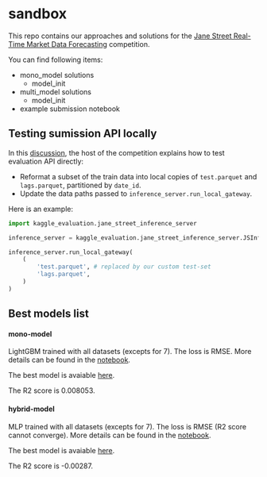 # sandbox
This repo contains our approaches and solutions for the [Jane Street Real-Time Market Data Forecasting](https://www.kaggle.com/competitions/jane-street-real-time-market-data-forecasting/overview) competition.

You can find following items:
- mono_model solutions
  - model_init
- multi_model solutions
  - model_init
- example submission notebook

## Testing sumission API locally

In this [discussion](https://www.kaggle.com/competitions/jane-street-real-time-market-data-forecasting/discussion/542022#3026394), the host of the competition explains how to test evaluation API directly:

- Reformat a subset of the train data into local copies of `test.parquet` and `lags.parquet`, partitioned by `date_id`.
- Update the data paths passed to `inference_server.run_local_gateway`.

Here is an example:
```py
import kaggle_evaluation.jane_street_inference_server

inference_server = kaggle_evaluation.jane_street_inference_server.JSInferenceServer(predict)

inference_server.run_local_gateway(
    (
        'test.parquet', # replaced by our custom test-set
        'lags.parquet',
    )
)
```

## Best models list

#### mono-model

LightGBM trained with all datasets (excepts for 7). The loss is RMSE. More details can be found in the [notebook](./mono_model/pipeline_LGBM_baseline.ipynb).

The best model is avaiable [here](./mono_model/model_init/jane_lgbm_baseline.txt).

The R2 score is 0.008053.


#### hybrid-model

MLP trained with all datasets (excepts for 7). The loss is RMSE (R2 score cannot converge). More details can be found in the [notebook](./hybrid_model/LGBM_MLP_weightd_low_mem.ipynb).

The best model is avaiable [here](./hybrid_model/model_init/jane_mlp_hidden_32_epoch_30.ckpt).

The R2 score is -0.00287.